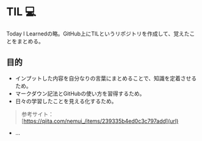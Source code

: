 # TIL :computer:

Today I Learnedの略。GitHub上にTILというリポジトリを作成して、覚えたことをまとめる。

## 目的
* インプットした内容を自分なりの言葉にまとめることで、知識を定着させるため。
* マークダウン記法とGitHubの使い方を習得するため。
* 日々の学習したことを見える化するため。<br>
> 参考サイト：[https://qiita.com/nemui_/items/239335b4ed0c3c797add](url)


* ...
